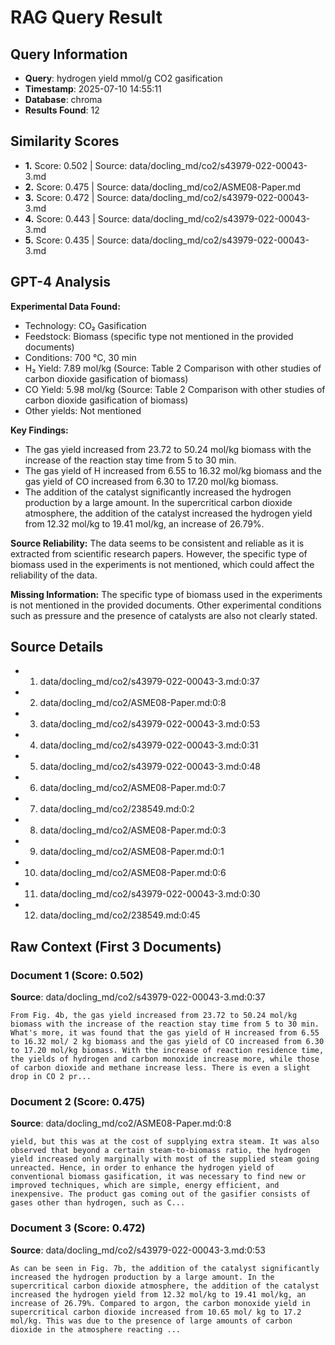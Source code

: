 # RAG Query Result

## Query Information
- **Query**: hydrogen yield mmol/g CO2 gasification
- **Timestamp**: 2025-07-10 14:55:11
- **Database**: chroma
- **Results Found**: 12

## Similarity Scores
- **1.** Score: 0.502 | Source: data/docling_md/co2/s43979-022-00043-3.md
- **2.** Score: 0.475 | Source: data/docling_md/co2/ASME08-Paper.md
- **3.** Score: 0.472 | Source: data/docling_md/co2/s43979-022-00043-3.md
- **4.** Score: 0.443 | Source: data/docling_md/co2/s43979-022-00043-3.md
- **5.** Score: 0.435 | Source: data/docling_md/co2/s43979-022-00043-3.md

## GPT-4 Analysis

**Experimental Data Found:**
- Technology: CO₂ Gasification
- Feedstock: Biomass (specific type not mentioned in the provided documents)
- Conditions: 700 °C, 30 min
- H₂ Yield: 7.89 mol/kg (Source: Table 2 Comparison with other studies of carbon dioxide gasification of biomass)
- CO Yield: 5.98 mol/kg (Source: Table 2 Comparison with other studies of carbon dioxide gasification of biomass)
- Other yields: Not mentioned

**Key Findings:**
- The gas yield increased from 23.72 to 50.24 mol/kg biomass with the increase of the reaction stay time from 5 to 30 min.
- The gas yield of H increased from 6.55 to 16.32 mol/kg biomass and the gas yield of CO increased from 6.30 to 17.20 mol/kg biomass.
- The addition of the catalyst significantly increased the hydrogen production by a large amount. In the supercritical carbon dioxide atmosphere, the addition of the catalyst increased the hydrogen yield from 12.32 mol/kg to 19.41 mol/kg, an increase of 26.79%.

**Source Reliability:**
The data seems to be consistent and reliable as it is extracted from scientific research papers. However, the specific type of biomass used in the experiments is not mentioned, which could affect the reliability of the data.

**Missing Information:**
The specific type of biomass used in the experiments is not mentioned in the provided documents. Other experimental conditions such as pressure and the presence of catalysts are also not clearly stated.

## Source Details
- 1. data/docling_md/co2/s43979-022-00043-3.md:0:37
- 2. data/docling_md/co2/ASME08-Paper.md:0:8
- 3. data/docling_md/co2/s43979-022-00043-3.md:0:53
- 4. data/docling_md/co2/s43979-022-00043-3.md:0:31
- 5. data/docling_md/co2/s43979-022-00043-3.md:0:48
- 6. data/docling_md/co2/ASME08-Paper.md:0:7
- 7. data/docling_md/co2/238549.md:0:2
- 8. data/docling_md/co2/ASME08-Paper.md:0:3
- 9. data/docling_md/co2/ASME08-Paper.md:0:1
- 10. data/docling_md/co2/ASME08-Paper.md:0:6
- 11. data/docling_md/co2/s43979-022-00043-3.md:0:30
- 12. data/docling_md/co2/238549.md:0:45

## Raw Context (First 3 Documents)

### Document 1 (Score: 0.502)
**Source**: data/docling_md/co2/s43979-022-00043-3.md:0:37

```
From Fig. 4b, the gas yield increased from 23.72 to 50.24 mol/kg biomass with the increase of the reaction stay time from 5 to 30 min. What's more, it was found that the gas yield of H increased from 6.55 to 16.32 mol/ 2 kg biomass and the gas yield of CO increased from 6.30 to 17.20 mol/kg biomass. With the increase of reaction residence time, the yields of hydrogen and carbon monoxide increase more, while those of carbon dioxide and methane increase less. There is even a slight drop in CO 2 pr...
```

### Document 2 (Score: 0.475)
**Source**: data/docling_md/co2/ASME08-Paper.md:0:8

```
yield, but this was at the cost of supplying extra steam. It was also observed that beyond a certain steam-to-biomass ratio, the hydrogen yield increased only marginally with most of the supplied steam going unreacted. Hence, in order to enhance the hydrogen yield of conventional biomass gasification, it was necessary to find new or improved techniques, which are simple, energy efficient, and inexpensive. The product gas coming out of the gasifier consists of gases other than hydrogen, such as C...
```

### Document 3 (Score: 0.472)
**Source**: data/docling_md/co2/s43979-022-00043-3.md:0:53

```
As can be seen in Fig. 7b, the addition of the catalyst significantly increased the hydrogen production by a large amount. In the supercritical carbon dioxide atmosphere, the addition of the catalyst increased the hydrogen yield from 12.32 mol/kg to 19.41 mol/kg, an increase of 26.79%. Compared to argon, the carbon monoxide yield in supercritical carbon dioxide increased from 10.65 mol/ kg to 17.2 mol/kg. This was due to the presence of large amounts of carbon dioxide in the atmosphere reacting ...
```
